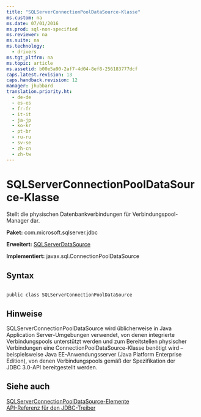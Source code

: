 ```yaml
---
title: "SQLServerConnectionPoolDataSource-Klasse"
ms.custom: na
ms.date: 07/01/2016
ms.prod: sql-non-specified
ms.reviewer: na
ms.suite: na
ms.technology: 
  - drivers
ms.tgt_pltfrm: na
ms.topic: article
ms.assetid: b00e5a90-2af7-4d04-8ef8-256183777dcf
caps.latest.revision: 13
caps.handback.revision: 12
manager: jhubbard
translation.priority.ht: 
  - de-de
  - es-es
  - fr-fr
  - it-it
  - ja-jp
  - ko-kr
  - pt-br
  - ru-ru
  - sv-se
  - zh-cn
  - zh-tw
---
```

# SQLServerConnectionPoolDataSource-Klasse
  Stellt die physischen Datenbankverbindungen für Verbindungspool\-Manager dar.  
  
 **Paket:** com.microsoft.sqlserver.jdbc  
  
 **Erweitert:** [SQLServerDataSource](../content/SQLServerDataSource-Class.md)  
  
 **Implementiert:** javax.sql.ConnectionPoolDataSource  
  
## Syntax  
  
```  
  
public class SQLServerConnectionPoolDataSource  
```  
  
## Hinweise  
 SQLServerConnectionPoolDataSource wird üblicherweise in Java Application Server\-Umgebungen verwendet, von denen integrierte Verbindungspools unterstützt werden und zum Bereitstellen physischer Verbindungen eine ConnectionPoolDataSource\-Klasse benötigt wird – beispielsweise Java EE\-Anwendungsserver \(Java Platform Enterprise Edition\), von denen Verbindungspools gemäß der Spezifikation der JDBC 3.0\-API bereitgestellt werden.  
  
## Siehe auch  
 [SQLServerConnectionPoolDataSource-Elemente](../content/SQLServerConnectionPoolDataSource-Members.md)   
 [API-Referenz für den JDBC-Treiber](../content/JDBC-Driver-API-Reference.md)  
  
  